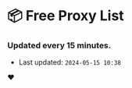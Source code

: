 # :package: Free Proxy List
### Updated every 15 minutes.

- Last updated: `2024-05-15 10:38`

:heart:
